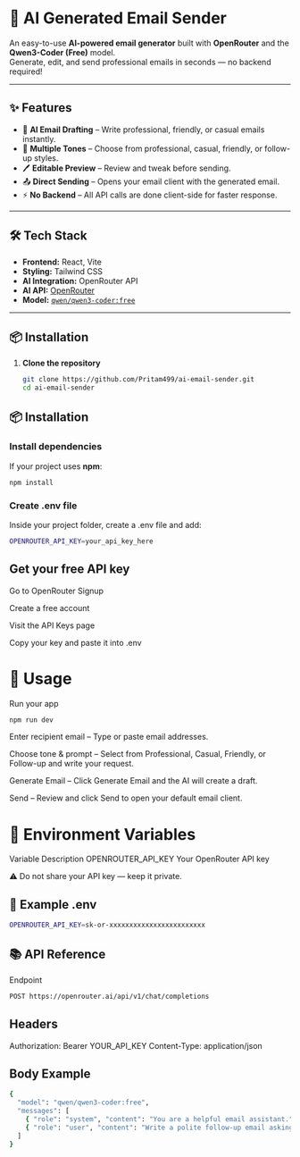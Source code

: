 # 📧 AI Generated Email Sender

An easy-to-use **AI-powered email generator** built with **OpenRouter** and the **Qwen3-Coder (Free)** model.  
Generate, edit, and send professional emails in seconds — no backend required!

---

## ✨ Features
- 🎯 **AI Email Drafting** – Write professional, friendly, or casual emails instantly.
- 📜 **Multiple Tones** – Choose from professional, casual, friendly, or follow-up styles.
- 🖊 **Editable Preview** – Review and tweak before sending.
- 📤 **Direct Sending** – Opens your email client with the generated email.
- ⚡ **No Backend** – All API calls are done client-side for faster response.

---

## 🛠 Tech Stack
- **Frontend:** React, Vite
- **Styling:** Tailwind CSS
- **AI Integration:** OpenRouter API
- **AI API:** [OpenRouter](https://openrouter.ai/v1)
- **Model:** [`qwen/qwen3-coder:free`](https://openrouter.ai/qwen/qwen3-coder:free)

---

## 📦 Installation

1. **Clone the repository**
   ```bash
   git clone https://github.com/Pritam499/ai-email-sender.git
   cd ai-email-sender
    ```
## 📦 Installation

### Install dependencies
If your project uses **npm**:
```bash
npm install
```
### Create .env file
Inside your project folder, create a .env file and add:

```bash
OPENROUTER_API_KEY=your_api_key_here
```
## Get your free API key
Go to OpenRouter Signup

Create a free account

Visit the API Keys page

Copy your key and paste it into .env

# 🚀 Usage
Run your app

```bash
npm run dev

```
Enter recipient email – Type or paste email addresses.

Choose tone & prompt – Select from Professional, Casual, Friendly, or Follow-up and write your request.

Generate Email – Click Generate Email and the AI will create a draft.

Send – Review and click Send to open your default email client.

# 🔐 Environment Variables
Variable	Description
OPENROUTER_API_KEY	Your OpenRouter API key

⚠ Do not share your API key — keep it private.

## 📄 Example .env
```bash
OPENROUTER_API_KEY=sk-or-xxxxxxxxxxxxxxxxxxxxxxxx
```
## 📚 API Reference
Endpoint
```bash
POST https://openrouter.ai/api/v1/chat/completions
```
## Headers
Authorization: Bearer YOUR_API_KEY
Content-Type: application/json
## Body Example
```bash
{
  "model": "qwen/qwen3-coder:free",
  "messages": [
    { "role": "system", "content": "You are a helpful email assistant." },
    { "role": "user", "content": "Write a polite follow-up email asking for a decision." }
  ]
}